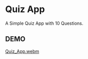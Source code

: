 # Quiz App

A Simple Quiz App with 10 Questions.

## DEMO

[Quiz_App.webm](https://github.com/p-atharva/Flutter-Projects/assets/109044077/c8f2766d-11eb-497a-8f1d-cd08fdb3ba85)



